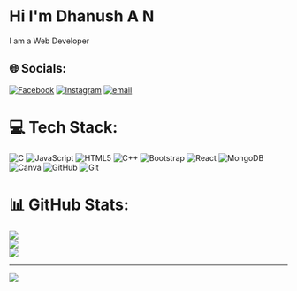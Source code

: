 # Hi I'm Dhanush A N
I am a Web Developer


## 🌐 Socials:
[![Facebook](https://img.shields.io/badge/Facebook-%231877F2.svg?logo=Facebook&logoColor=white)](https://facebook.com/Dhanushraj) [![Instagram](https://img.shields.io/badge/Instagram-%23E4405F.svg?logo=Instagram&logoColor=white)](https://instagram.com/dhanush_a_n) [![email](https://img.shields.io/badge/Email-D14836?logo=gmail&logoColor=white)](mailto:dhanushraj80@gmail.com) 

# 💻 Tech Stack:
![C](https://img.shields.io/badge/c-%2300599C.svg?style=flat&logo=c&logoColor=white) ![JavaScript](https://img.shields.io/badge/javascript-%23323330.svg?style=flat&logo=javascript&logoColor=%23F7DF1E) ![HTML5](https://img.shields.io/badge/html5-%23E34F26.svg?style=flat&logo=html5&logoColor=white) ![C++](https://img.shields.io/badge/c++-%2300599C.svg?style=flat&logo=c%2B%2B&logoColor=white) ![Bootstrap](https://img.shields.io/badge/bootstrap-%238511FA.svg?style=flat&logo=bootstrap&logoColor=white) ![React](https://img.shields.io/badge/react-%2320232a.svg?style=flat&logo=react&logoColor=%2361DAFB) ![MongoDB](https://img.shields.io/badge/MongoDB-%234ea94b.svg?style=flat&logo=mongodb&logoColor=white) ![Canva](https://img.shields.io/badge/Canva-%2300C4CC.svg?style=flat&logo=Canva&logoColor=white) ![GitHub](https://img.shields.io/badge/github-%23121011.svg?style=flat&logo=github&logoColor=white) ![Git](https://img.shields.io/badge/git-%23F05033.svg?style=flat&logo=git&logoColor=white)
# 📊 GitHub Stats:
![](https://github-readme-stats.vercel.app/api?username=dhanush2196&theme=vue-dark&hide_border=false&include_all_commits=true&count_private=true)<br/>
![](https://nirzak-streak-stats.vercel.app/?user=dhanush2196&theme=vue-dark&hide_border=false)<br/>
![](https://github-readme-stats.vercel.app/api/top-langs/?username=dhanush2196&theme=vue-dark&hide_border=false&include_all_commits=true&count_private=true&layout=compact)

---
[![](https://visitcount.itsvg.in/api?id=dhanush2196&icon=0&color=0)](https://visitcount.itsvg.in)



